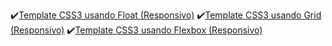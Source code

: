 ✔️[Template CSS3 usando Float (Responsivo)](https://codepen.io/claudiobernardo/pen/qwKOOE)
✔️[Template CSS3 usando Grid (Responsivo)](https://codepen.io/claudiobernardo/pen/rbqveR)
✔️[Template CSS3 usando Flexbox (Responsivo)](https://codepen.io/claudiobernardo/pen/gyBwWG)
